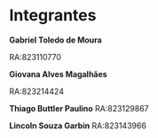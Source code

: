 # Integrantes

**Gabriel Toledo de Moura**

RA:823110770

**Giovana Alves Magalhães**

RA:823214424

**Thiago Buttler Paulino** 
RA:823129867

**Lincoln Souza Garbin**
RA:823143966

